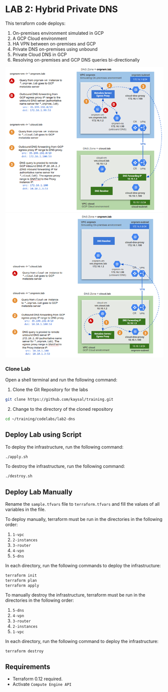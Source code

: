 # LAB 2: Hybrid Private DNS
This terraform code deploys:
1. On-premises environment simulated in GCP
2. A GCP Cloud environment
3. HA VPN between on-premises and GCP
4. Private DNS on-premises using unbound
5. Private Cloud DNS in GCP
6. Resolving on-premises and GCP DNS queries bi-directionally

![Alt Text](onprem.png)
![Alt Text](cloud.png)

### Clone Lab
Open a shell terminal and run the following command:
1. Clone the Git Repository for the labs
```sh
git clone https://github.com/kaysal/training.git
```

2. Change to the directory of the cloned repository
```sh
cd ~/training/codelabs/lab2-dns
```

## Deploy Lab using Script
To deploy the infrastructure, run the following command:
```sh
./apply.sh
```
To destroy the infrastructure, run the following command:
```sh
./destroy.sh
```

## Deploy Lab Manually

Rename the `sample.tfvars` file to `terraform.tfvars` and fill the values of all variables in the file.

To deploy manually, terraform must be run in the directories in the following order:
1. `1-vpc`
2. `2-instances`
3. `3-router`
4. `4-vpn`
5. `5-dns`

In each directory, run the following commands to deploy the infrastructure:
```hcl
terraform init
terraform plan
terraform apply
```
To manually destroy the infrastructure, terraform must be run in the directories in the following order:
1. `5-dns`
2. `4-vpn`
2. `3-router`
3. `2-instances`
4. `1-vpc`

In each directory, run the following command to deploy the infrastructure:
```hcl
terraform destroy
```

## Requirements
- Terraform 0.12 required.
- Activate `Compute Engine API`
